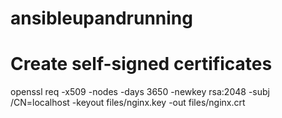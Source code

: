 # ansibleupandrunning

# Create self-signed certificates
openssl req -x509 -nodes -days 3650 -newkey rsa:2048 -subj /CN=localhost -keyout files/nginx.key -out files/nginx.crt